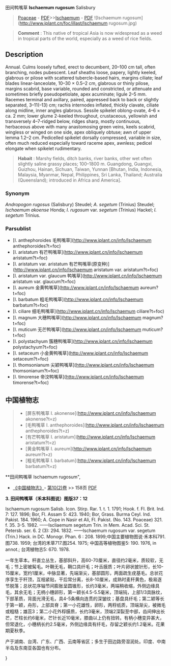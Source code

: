 田间鸭嘴草 **Ischaemum rugosum** Salisbury

> [Poaceae](http://www.iplant.cn/info/Poaceae?t=foc) - [PDF](http://www.iplant.cn/foc/pdf/Poaceae.pdf)>>[Ischaemum](http://www.iplant.cn/info/Ischaemum?t=foc) - [PDF](http://www.iplant.cn/foc/pdf/Ischaemum.pdf)
![Ischaemum rugosum](http://www.iplant.cn/foc/illast/Ischaemum rugosum.jpg)


> **Comment** : 
> This native of tropical Asia is now widespread as a weed in tropical parts of the world, especially as a weed of rice fields.

## Description

Annual. Culms loosely tufted, erect to decumbent, 20–100 cm tall, often branching, nodes pubescent. Leaf sheaths loose, papery, lightly keeled, glabrous or pilose with scattered tubercle-based hairs, margins ciliate; leaf blades linear-lanceolate, 10–30 × 0.5–2 cm, glabrous or thinly pilose, margins scabrid, base variable, rounded and constricted, or attenuate and sometimes briefly pseudopetiolate, apex acuminate; ligule 2–5 mm. Racemes terminal and axillary, paired, appressed back to back or slightly separated, 3–11(–13) cm; rachis internodes inflated, thickly clavate, ciliate along midline, inner angles glabrous. Sessile spikelet oblong-ovate, 4–6 × ca. 2 mm; lower glume 2-keeled throughout, crustaceous, yellowish and transversely 4–7-ridged below, ridges sharp, mostly continuous, herbaceous above with many anastomosing green veins, keels scabrid, wingless or winged on one side, apex obliquely obtuse; awn of upper lemma 1.2–2 cm. Pedicelled spikelet dorsally compressed, variable in size, often much reduced especially toward raceme apex, awnless; pedicel elongate when spikelet rudimentary.


> **Habait** : 
> Marshy fields, ditch banks, river banks, other wet often slightly saline grassy places; 100–1800 m. Guangdong, Guangxi, Guizhou, Hainan, Sichuan, Taiwan, Yunnan [Bhutan, India, Indonesia, Malaysia, Myanmar, Nepal, Philippines, Sri Lanka, Thailand; Australia (Queensland); introduced in Africa and America].

### Synonym
*Andropogon rugosus* (Salisbury) Steudel; *A. segetum* (Trinius) Steudel; *Ischaemum akoense* Honda; *I. rugosum* var. *segetum* (Trinius) Hackel; *I. segetum* Trinius.

### Parsublist

* [I.  anthephoroides  毛鸭嘴草](http://www.iplant.cn/info/Ischaemum anthephoroides?t=foc)
* [I.  aristatum  有芒鸭嘴草](http://www.iplant.cn/info/Ischaemum aristatum?t=foc)
* [I.  aristatum var. aristatum  有芒鸭嘴草(原变种)](http://www.iplant.cn/info/Ischaemum aristatum var. aristatum?t=foc)
* [I.  aristatum var. glaucum  鸭嘴草](http://www.iplant.cn/info/Ischaemum aristatum var. glaucum?t=foc)
* [I.  aureum  金黄鸭嘴草](http://www.iplant.cn/info/Ischaemum aureum?t=foc)
* [I.  barbatum  粗毛鸭嘴草](http://www.iplant.cn/info/Ischaemum barbatum?t=foc)
* [I.  ciliare  细毛鸭嘴草](http://www.iplant.cn/info/Ischaemum ciliare?t=foc)
* [I.  magnum  大穗鸭嘴草](http://www.iplant.cn/info/Ischaemum magnum?t=foc)
* [I.  muticum  无芒鸭嘴草](http://www.iplant.cn/info/Ischaemum muticum?t=foc)
* [I.  polystachyum  簇穗鸭嘴草](http://www.iplant.cn/info/Ischaemum polystachyum?t=foc)
* [I.  setaceum  小金黄鸭嘴草](http://www.iplant.cn/info/Ischaemum setaceum?t=foc)
* [I.  thomsonianum  尖颖鸭嘴草](http://www.iplant.cn/info/Ischaemum thomsonianum?t=foc)
* [I.  timorense  帝汶鸭嘴草](http://www.iplant.cn/info/Ischaemum timorense?t=foc)


## 中国植物志

> * [屏东鸭嘴草  I.  akonense](http://www.iplant.cn/info/Ischaemum akonense?t=z)
> * [毛鸭嘴草  I.  anthephoroides](http://www.iplant.cn/info/Ischaemum anthephoroides?t=z)
> * [有芒鸭嘴草  I.  aristatum](http://www.iplant.cn/info/Ischaemum aristatum?t=z)
> * [黄金鸭嘴草  I.  aureum](http://www.iplant.cn/info/Ischaemum aureum?t=z)
> * [粗毛鸭嘴草  I.  barbatum](http://www.iplant.cn/info/Ischaemum barbatum?t=z)


**田间鸭嘴草 Ischaemum rugosum",

* [《中国植物志》](http://www.iplant.cn/frps)- [第10(2)卷](http://www.iplant.cn/frps/vol/10(2)) >> 158页 [PDF](http://www.iplant.cn/frps/pdf/10(2)/158.pdf)


**3. 田间鸭嘴草（禾本科图说）图版37：12**

Ischaemum rugosum Salisb. Icon. Stirp. Rar. 1. t. 1. 1791; Hook. f. Fl. Brit. Ind. 7: 127. 1896; Bor, Fl. Assam 5: 423. 1940; Bor, Grass. Burma Ceyl. Ind. Pakist. 184. 1960; A. Cope in Nasir et Ali, Fl. Pakist. (No. 143. Poaceae) 321. f. 35. 3-5. 1982. ——Iscliaemum segetum Trin. in Mem. Acad. Sci. St. Petersb. ser. 6. 2 (3): 294. 1832. ——Ischaemum rugosum var. segetum (Trin.) Hack. in DC. Monogr. Phan. 6 : 208. 1899;中国主要植物图说·禾本科791. 图738. 1959; 台湾的禾草717.图254. 1975; 中国高等植物图鉴5: 190. 1976, in annot.; 台湾植物志5: 670. 1978.

一年生草本。秆直立丛生，基部斜升，高60-70厘米，直径约2毫米，质较软，无毛；节上密被髯毛。叶鞘无毛，鞘口具纤毛；叶舌膜质；叶片卵状披针形，长10-15厘米，宽约1厘米，中脉显著，先端渐尖，基部圆形，两面疏生疣基毛。总状花序孪生于秆顶，互相紧贴，干后常分离，长8-10厘米，成熟时麦秆黄色，极易逐节脱落；总状花序轴节间膨胀呈圆锥形，长约3毫米，两端稍收缩，外侧边缘具毛，其余无毛；无柄小穗卵形，第一颖长4.5-5.5毫米，顶端钝，上部1/3具脉纹，下部革质，背面光滑无毛，具4-5条横向连贯的深皱纹；基盘具纤毛；第二颖等长于第一颖，舟形，上部具脊；第一小花雄性，卵形，两稃纸质，顶端渐尖，被微毛或粗糙；雄蕊3；第二小花外稃膜质，长约3毫米，顶端2深裂至中部，齿间伸出长芒，芒柱长约6毫米，芒针长近10毫米，膝曲以上仍有扭转。有柄小穗变异甚大，但常退化，小穗柄长约2.5毫米，外侧边缘具有纤毛，存留之颖长约1.2毫米。花果期夏秋季。

产于湖南、台湾、广东、广西、云南等省区；多生于田边路旁湿润处。印度、中南半岛及东南亚各国也有分布。

}